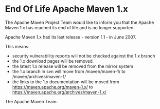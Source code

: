 # End Of Life Apache Maven 1.x
<!--
Licensed to the Apache Software Foundation (ASF) under one
or more contributor license agreements.  See the NOTICE file
distributed with this work for additional information
regarding copyright ownership.  The ASF licenses this file
to you under the Apache License, Version 2.0 (the
"License"); you may not use this file except in compliance
with the License.  You may obtain a copy of the License at

    http://www.apache.org/licenses/LICENSE-2.0

Unless required by applicable law or agreed to in writing,
software distributed under the License is distributed on an
"AS IS" BASIS, WITHOUT WARRANTIES OR CONDITIONS OF ANY
KIND, either express or implied.  See the License for the
specific language governing permissions and limitations
under the License.
-->
The Apache Maven Project Team would like to inform you that the Apache
Maven 1.x has reached its end of life and is no longer supported.

Apache Maven 1.x had its last release - version 1.1 - in June 2007.

This means:

-   security vulnerability reports will not be checked against the 1.x
    branch
-   the 1.x download pages will be removed.
-   the latest 1.x release will be removed from the mirror system
-   the 1.x branch in svn will move from /maven/maven-1/ to
    /maven/archives/maven-1/
-   the links to the 1.x documentation will be moved from
    https://maven.apache.org/maven-1.x/ to
    https://maven.apache.org/archives/maven-1.x/

The Apache Maven Team.

